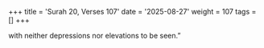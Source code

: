 +++
title = 'Surah 20, Verses 107'
date = '2025-08-27'
weight = 107
tags = []
+++

with neither depressions nor elevations to be seen.”